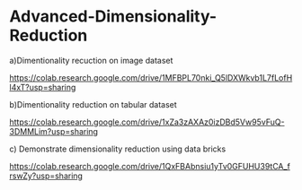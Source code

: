 # Advanced-Dimensionality-Reduction

a)Dimentionality recuction on image dataset

https://colab.research.google.com/drive/1MFBPL70nki_Q5lDXWkvb1L7fLofHl4xT?usp=sharing





b)Dimentionality reduction on tabular dataset

https://colab.research.google.com/drive/1xZa3zAXAz0izDBd5Vw95vFuQ-3DMMLim?usp=sharing

c) Demonstrate dimensionality reduction using data bricks

https://colab.research.google.com/drive/1QxFBAbnsiu1yTv0GFUHU39tCA_frswZy?usp=sharing
